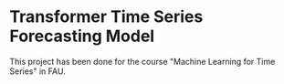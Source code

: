 # Transformer Time Series Forecasting Model

This project has been done for the course "Machine Learning for Time Series" in FAU.
